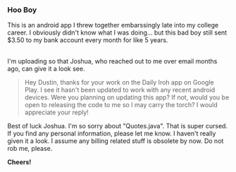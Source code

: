 <h3>Hoo Boy</h3>
This is an android app I threw together embarssingly late into my college career. I obviously didn't know what I was doing... but this bad boy still sent $3.50 to my bank account every month for like 5 years.

<br/>
<br/>

I'm uploading so that Joshua, who reached out to me over email months ago, can give it a look see.

> Hey Dustin, thanks for your work on the Daily Iroh app on Google Play. I see it hasn't been updated to work with any recent android devices. Were you planning on updating this app? If not, would you be open to releasing the code to me so I may carry the torch? I would appreciate your reply! 

Best of luck Joshua. I'm so sorry about "Quotes.java". That is super cursed. If you find any personal information, please let me know. I haven't really given it a look. I assume any billing related stuff is obsolete by now. Do not rob me, please.

<b>Cheers!</b>

